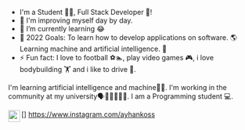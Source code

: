 - I'm a Student 👨‍🎓, Full Stack Developer 🚀!
- 🔭 I'm improving myself day by day.
- 🌱 I’m currently learning 😂
- 🥅 2022 Goals: To learn how to develop applications on software. 🌎 Learning machine and artificial intelligence. 🤖
- ⚡ Fun fact: I love to football ⚽️🏊, play video games 🎮, i love bodybuilding 🏋️ and i like to drive 🚗.


I'm learning artificial intelligence and machine👨‍💻.
I'm working in the community at my university🗣👨🏼‍🤝‍👨🏻.
I am a Programming student 💻. 

[<img align="left" height="24" width="24" src="https://cdn.jsdelivr.net/npm/simple-icons@v4/icons/instagram.svg" />]
https://www.instagram.com/ayhankoss
